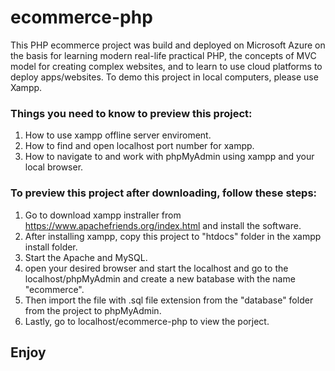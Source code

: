 # ecommerce-php
This PHP ecommerce project was build and deployed on Microsoft Azure on the basis for learning modern real-life practical PHP, the concepts of MVC model for creating complex websites, and to learn to use cloud platforms to deploy apps/websites. 
To demo this project in local computers, please use Xampp.

### Things you need to know to preview this project:
1. How to use xampp offline server enviroment.<br>  
1. How to find and open localhost port number for xampp.<br>
1. How to navigate to and work with phpMyAdmin using xampp and your local browser.<br>

### To preview this project after downloading, follow these steps: 
1. Go to download xampp instraller from https://www.apachefriends.org/index.html and install the software.<br>
1. After installing xampp, copy this project to "htdocs" folder in the xampp install folder.<br>
1. Start the Apache and MySQL.<br>
1. open your desired browser and start the localhost and go to the localhost/phpMyAdmin and create a new batabase with the name "ecommerce".<br>
1. Then import the file with .sql file extension from the "database" folder from the project to phpMyAdmin.<br>
1. Lastly, go to localhost/ecommerce-php to view the porject.<br>

## Enjoy
